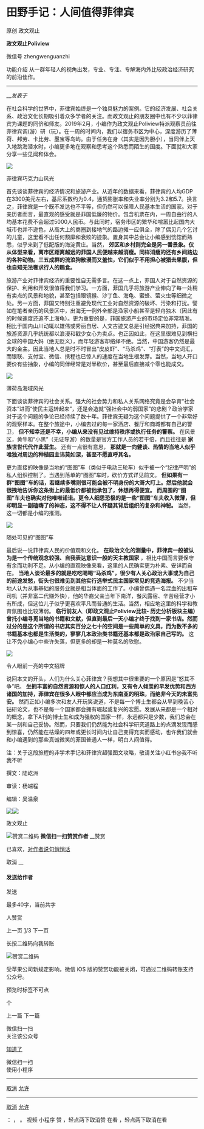 

#  田野手记：人间值得菲律宾

原创 政文观止 

**政文观止Poliview** 

微信号 zhengwenguanzhi

功能介绍 从一群年轻人的视角出发，专业、专注、专解海内外比较政治经济研究的前沿佳作。

____

___发表于_


在社会科学的世界中，菲律宾始终是一个独具魅力的案例。它的经济发展、社会关系、政治文化长期吸引着众多学者的关注。而政文观止的朋友圈中也有不少以菲律宾为课题的同侪和师友。2019年2月，小编作为政文观止Poliview特派观察员前往菲律宾调(游）研（玩）。在一周的时间内，我们以宿务市区为中心，深度游历了薄荷、邦劳、卡比劳、墨宝等岛屿。由于任务在身（其实是因为胆小），当同伴上天入地跳海潜水时，小编更多地在观察和思考这个熟悉而陌生的国度。下面就和大家分享一些见闻和体会。

  

![](/images/457/2.jpeg)

菲律宾巧克力山风光

  

首先谈谈菲律宾的经济情况和旅游产业。从近年的数据来看，菲律宾的人均GDP在3300美元左右，基尼系数约为0.4，通货膨胀率和失业率分别为3.2和5.7。换言之，菲律宾是一个既不发达也不平等，但仍然可以保障人民基本生活的国家。对于亲历者而言，最直观的感受就是菲国低廉的物价。包含机票在内，一周自由行的人均基本花费不会超过5000人民币。与此同时，宿务市区的繁华和喧嚣比起国内大城市也并不逊色，从高大上的商圈到接地气的路边摊一应俱全，除了偶见几个乞讨的儿童，这里看不出任何颓靡和衰败的迹象。置身其中总会让小编感到恍惚而熟悉，似乎来到了低配版的海淀黄庄。当然，
**郊区和乡村则完全是另一番景象。仅从体型来看，离市区距离越远的菲国人民便越来越消瘦。同样消瘦的还有乡间路边的各种动物。三五成群的流浪狗散漫而又羞怯，它们似乎不用担心被猎去果腹，但也自知无法奢求行人的赐食。**

旅游产业对菲律宾经济的重要性自无需多言。在这一点上，菲国人对于自然资源的保护、利用和开发很值得我们学习。一方面，菲国几乎将旅游产业伸向了每一处稍有卖点的风景和地貌，甚至包括眼镜猴、沙丁鱼、海龟、蜜蜂、萤火虫等细微之处。另一方面，菲国又特别注重避免现代工业对自然资源的破坏、污染和打扰。譬如在笔者亲历的风景区中，出海无一例外全部是渔家小船甚至是轻舟独木（因此有的时候速度还追不上海龟）。更为重要的是，菲国旅游产业的市场定位非常精准。相比于国内山川动辄以雄伟或秀丽自居、人文古迹又总是引经据典来加持，菲国的旅游资源几乎统统都以浪漫和戳少女心为卖点。也正因如此，在这里很难见到横扫全球的中国大妈（绝无贬义），而年轻游客却络绎不绝。当然，中国游客仍然是最大的金主。因此当地人总是时不时冒出“皮皮虾”、“马杀鸡”、“打表”的中文词汇，而银联、支付宝、微信、携程也已惊人的速度在当地生根发芽。当然，当地人开口要价有些抽象，小编的同伴经常是对半砍价，甚至最后直接减个零也能成交。

  

![](/images/457/3.jpeg)

薄荷岛海域风光

  

下面谈谈菲律宾的社会关系。强大的社会势力和私人关系网络究竟是会孕育“社会资本”进而“使民主运转起来”，还是会造就“强社会中的弱国家”的悲剧？政治学家对于这个问题的争论已经持续了数十年。菲律宾无疑为这个问题提供了一个非常好的观察样本。在整个旅途中，小编去过的每一家酒店、餐厅和商城都有自己的警卫，
**但不知幸还是不幸，小编从来没有见过维持秩序或执行任务的警察。** 在风景区，黄牛和“小黑”（无证导游）的数量是官方工作人员的若干倍，而且往往是
**家族世世代代作此营生。** 还有一点很有意思， **那就是一向健谈、热情的当地人似乎唯独对周边的种植园主讳莫如深，甚至不愿直呼其名。**

更为直接的映像是当地的“图图”车（类似于电动三轮车）似乎被一个“纪律严明”的私人组织控制了。当遇到落单的“图图”车时，砍价方式详见前文。
**但如果有一群“图图”车的话，若继续多嘴则很可能会被不明身份的大哥大盯上。然后他就会很拽地告诉你这条街上的最低价都被他承包了，休想再得便宜。**
**而周围的“图图”车夫也确实对他唯唯诺诺。更令人细思恐极的是一些“图图”车夫收入微薄，但却明显一副磕嗨了的神态，这不得不让人怀疑其背后组织的复杂和神秘。**
当然，这一切都是小编的推测。

  

  

  

![](/images/457/4.jpeg)

  

  

随处可见的“图图”车

  

最后说一说菲律宾人民的价值观和文化。 **在政治文化的测量中，菲律宾一般被认为是一个传统观念较强、自我表达意识一般的天主教国家**
，相比中国而言要保守有余而功利不足。从小编的直观映像来看，这里的人民确实更为朴素、安详而自在。
**当地人谈论最多的就是吃吃喝喝“马杀鸡”，很少有人关心政治大事或为自己的前途发愁，街头也很难见到其他实行选举式民主国家常见的竞选海报。**
不少当地人认为从事基础的服务业就是相当体面的工作了。小编曾偶遇一名混血的出租车司机（并非富二代赚外快），他的华裔父亲当年下南洋，餐风露宿、辛苦经营才小有所成，但这位儿子似乎更喜欢平凡而普通的生活。当然，相应地这里的科学和教育氛围也比较薄弱。
**临行前友人（即政文观止Poliview比较-
历史分析板块主编）曾托小编寻觅当地的书籍和文献，但直到最后一天小编才终于找到一家书店。然而过分的是这个所谓的书店其实百分之七十的空间是一些简单的文具，而为数不多的书籍基本也都是生活类的，寥寥几本政治类书籍还基本都是政治家自己写的。**
这让不免小编心中些许失落，但更多的却是一种莫名的欣慰。

  

  

  

![](/images/457/5.jpeg)

  

令人眼前一亮的中文招牌

  

说回本文的开头，人们为什么关心菲律宾？我想其中很重要的一个原因是“怒其不争”吧。
**坐拥丰富的自然资源和惊人的人口红利，又有令人倾羡的早发优势和西方诸国的加持，菲律宾在很多人眼中都应当成为东南亚的明珠，而绝非今天的未富先安。**
然而正如小编多次和友人开玩笑说道，不是每一个博士生都会从早到晚苦心钻研论文，也不是每一个国家都会拥有崛起或复兴的宏愿。发展从来都是一个相对的概念，拿下A刊的博士生和成为强权的国家一样，永远都只是少数，我们总会在某一刻和自己妥协。然而，只要我们仍然能为社会科学研究道路上的点滴发现而感到惊喜，仍然能在枯燥的四年或更长时间内让自己变得充实而感动，也许我们就会和小编遇到的那些真诚微笑的菲国普通人一样，明白人间值得。

注：关于这段旅程的非学术手记和菲律宾超强图文攻略，敬请关注小红书@我不听我不听

撰文：陆屹洲

审读：杨端程

编辑：吴温泉

![](/images/457/6.jpeg)![](/images/457/7.jpeg)

  



政文观止

![赞赏二维码]() **微信扫一扫赞赏作者** __赞赏

已喜欢，[对作者说句悄悄话](javascript:;)

取消 __

#### 发送给作者

发送

最多40字，当前共字

[](javascript:;) 人赞赏

上一页 [1](javascript:;)/3 下一页

长按二维码向我转账

![赞赏二维码]()

受苹果公司新规定影响，微信 iOS 版的赞赏功能被关闭，可通过二维码转账支持公众号。

预览时标签不可点



个

上一篇 下一篇



微信扫一扫  
关注该公众号

[知道了](javascript:;)

 微信扫一扫  
使用小程序

****

[取消](javascript:void\(0\);) [允许](javascript:void\(0\);)

****

[取消](javascript:void\(0\);) [允许](javascript:void\(0\);)

： ， 。 视频 小程序 赞 ，轻点两下取消赞 在看 ，轻点两下取消在看

